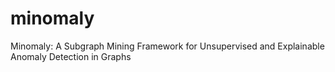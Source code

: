 # minomaly
Minomaly: A Subgraph Mining Framework for Unsupervised and Explainable Anomaly Detection in Graphs
